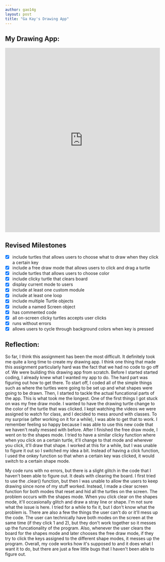 ```yaml
---
author: gao14g
layout: post
title: "Ga Kay's Drawing App"
---
```


## My Drawing App:
<iframe src="https://trinket.io/embed/python/aa76638dcf" width="100%" height="600" frameborder="0" marginwidth="0" marginheight="0" allowfullscreen></iframe>

## Revised Milestones
- [X] include turtles that allows users to choose what to draw when they click a certain key
- [X] include a free draw mode that allows users to click and drag a turtle
- [X] include turtles that allows users to choose color
- [X] include clicky turtle that clears board
- [X] display current mode to users
- [X] include at least one custom module
- [X] include at least one loop
- [X] include multiple Turtle objects
- [X] include a named Screen object
- [X] has commented code
- [X] all on-screen clicky turtles accepts user clicks
- [X] runs without errors
- [X] allows users to cycle through background colors when key is pressed

## Reflection:
So far, I think this assignment has been the most difficult. It definitely took me quite a long time to create my drawing app. I think one thing that made this assignment particularly hard was the fact that we had no code to go off of. We were building this drawing app from scratch. Before I started started coding, I already knew what I wanted my app to do. The hard part was figuring out how to get there. To start off, I coded all of the simple things such as where the turtles were going to be set up and what shapes were going to be drawn. Then, I started to tackle the actual funcational parts of the app. This is what took me the longest. One of the first things I got stuck on was my free draw mode. I wanted to have the drawing turtle change to the color of the turtle that was clicked. I kept watching the videos we were assigned to watch for class, and I decided to mess around with classes. To my surprise (after working on it for a while), I was able to get that to work. I remember feeling so happy because I was able to use this new code that we haven't really messed with before. After I finished the free draw mode, I went on to the shapes mode. I tried to have a similar clicky function where when you click on a certain turtle, it'll change to that mode and wherever you click, it'll draw that shape. I worked at this for a while, but I was unable to figure it out so I switched my idea a bit. Instead of having a click function, I used the onkey function so that when a certain key was clicked, it would switch to a certain shape mode.

My code runs with no errors, but there is a slight glitch in the code that I haven't been able to figure out. It deals with clearing the board. I first tried to use the .clear() function, but then I was unable to allow the users to keep drawing since none of my stuff worked. Instead, I made a clear screen function for both modes that reset and hid all the turtles on the screen. The problem occurs with the shapes mode. When you click clear on the shapes mode, it'll occasionally glitch and draw a stray line or shape. I'm not sure what the issue is here. I tried for a while to fix it, but I don't know what the problem is. There are also a few the things the user can't do or it'll mess up the code. The user can technically have both modes on the screen at the same time (if they click 1 and 2), but they don't work together so it messes up the funcationality of the program. Also, whenever the user clears the board for the shapes mode and later chooses the free draw mode, if they try to click the keys assigned to the different shape modes, it messes up the program. Overall, my code works how it's supposed to and it does what I want it to do, but there are just a few little bugs that I haven't been able to figure out.
